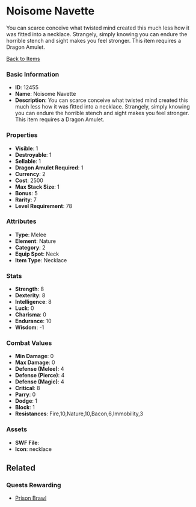 # Noisome Navette

You can scarce conceive what twisted mind created this much less how it was fitted into a necklace. Strangely, simply knowing you can endure the horrible stench and sight makes you feel stronger. This item requires a Dragon Amulet. 

[Back to Items](../items.md)

### Basic Information

- **ID**: 12455
- **Name**: Noisome Navette
- **Description**: You can scarce conceive what twisted mind created this much less how it was fitted into a necklace. Strangely, simply knowing you can endure the horrible stench and sight makes you feel stronger. This item requires a Dragon Amulet. 

### Properties

- **Visible**: 1
- **Destroyable**: 1
- **Sellable**: 1
- **Dragon Amulet Required**: 1
- **Currency**: 2
- **Cost**: 2500
- **Max Stack Size**: 1
- **Bonus**: 5
- **Rarity**: 7
- **Level Requirement**: 78

### Attributes

- **Type**: Melee
- **Element**: Nature
- **Category**: 2
- **Equip Spot**: Neck
- **Item Type**: Necklace

### Stats

- **Strength**: 8
- **Dexterity**: 8
- **Intelligence**: 8
- **Luck**: 0
- **Charisma**: 0
- **Endurance**: 10
- **Wisdom**: -1

### Combat Values

- **Min Damage**: 0
- **Max Damage**: 0
- **Defense (Melee)**: 4
- **Defense (Pierce)**: 4
- **Defense (Magic)**: 4
- **Critical**: 8
- **Parry**: 0
- **Dodge**: 1
- **Block**: 1
- **Resistances**: Fire,10,Nature,10,Bacon,6,Immobility,3

### Assets

- **SWF File**: 
- **Icon**: necklace

## Related

### Quests Rewarding

- [Prison Brawl](../quests/1185-prison-brawl.md)

